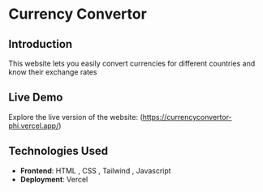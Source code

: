 # Currency Convertor


## Introduction

This website lets you easily convert currencies for different countries and know their exchange rates

## Live Demo

Explore the live version of the website: (https://currencyconvertor-phi.vercel.app/)

## Technologies Used

- **Frontend**: HTML , CSS , Tailwind , Javascript
- **Deployment**: Vercel


